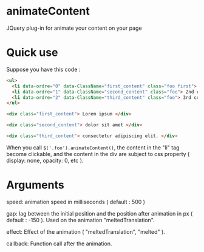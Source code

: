 animateContent
==============

JQuery plug-in for animate your content on your page



Quick use
=========

Suppose you have this code :

```html
<ul>
  <li data-ordre="0" data-ClassName="first_content" class="foo first"> 1st content</li>
  <li data-ordre="1" data-ClassName="second_content" class="foo"> 2nd content</li>
  <li data-ordre="2" data-ClassName="third_content" class="foo"> 3rd content</li>
</ul>

<div class="first_content"> Lorem ipsum </div>

<div class="second_content"> dolor sit amet </div>

<div class="third_content"> consectetur adipiscing elit. </div>

```

When you call `$('.foo').animateContent()`, the content in the "li" tag become clickable, and the content 
in the div are subject to css property ( display: none, opacity: 0, etc ).



Arguments
=========

speed: animation speed in milliseconds ( default : 500 )

gap: lag between the initial position and the position after animation in px ( default : -150 ). Used on the animation "meltedTranslation".

effect: Effect of the animation ( "meltedTranslation", "melted" ).

callback: Function call after the animation.



